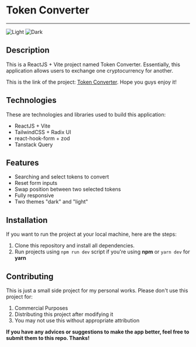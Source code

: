 # Token Converter
___
![Light](https://i.ibb.co/zhtBjhf/Screenshot-2024-08-09-at-10-11-31.png)
![Dark](https://i.ibb.co/gDJz1zp/Screenshot-2024-08-09-at-10-13-46.png)

## Description
This is a ReactJS + Vite project named Token Converter. Essentially, this application allows users to exchange one cryptocurrency for another.

This is the link of the project: [Token Converter](https://99-tech-five.vercel.app/).
Hope you guys enjoy it!

## Technologies
These are technologies and libraries used to build this application:
+ ReactJS + Vite
+ TailwindCSS + Radix UI
+ react-hook-form + zod
+ Tanstack Query
  
## Features
+ Searching and select tokens to convert
+ Reset form inputs
+ Swap position between two selected tokens
+ Fully responsive
+ Two themes "dark" and "light"

## Installation
If you want to run the project at your local machine, here are the steps:
1. Clone this repository and install all dependencies.
2. Run projects using `npm run dev` script if you're using **npm** or `yarn dev` for **yarn**

## Contributing
This is just a small side project for my personal works. Please don't use this project for:
1. Commercial Purposes
2. Distributing this project after modifying it
3. You may not use this without appropriate attribution

**If you have any advices or suggestions to make the app better, feel free to submit them to this repo. Thanks!**
